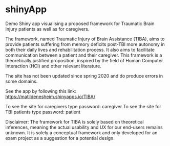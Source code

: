 # shinyApp
Demo Shiny app visualising a proposed framework for Traumatic Brain Injury patients as well as for caregivers. 

The framework, named Traumatic Injury of Brain Assistance (TIBA), aims to provide patients suffering from memory deficits post-TBI more autonomy in both their daily lives and rehabilitation process. It also aims to facilitate communication between a patient and their caregiver. This framework is a theoretically justified proposition, inspired by the field of Human Computer Interaction (HCI) and other relevant literature.

The site has not been updated since spring 2020 and do produce errors in some domains.  

See the app by following this link:  https://matildenesheim.shinyapps.io/TIBA/ 

To see the site for caregivers type password: caregiver
To see the site for TBI patients type password: patient


Disclaimer: The framework for TIBA is solely based on theoretical inferences, meaning the actual usability and UX for our end-users remains unknown. It is solely a conceptual framework and only developed for an exam project as a suggestion for a potential design. 
